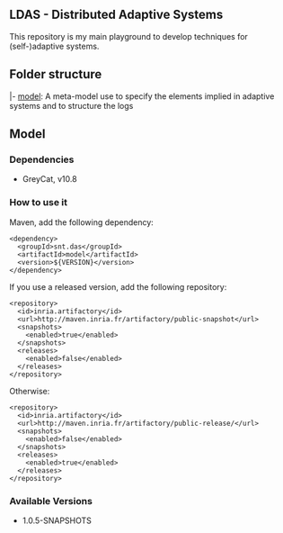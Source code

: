 LDAS - Distributed Adaptive Systems
-----------------------------------

This repository is my main playground to develop techniques for (self-)adaptive systems.

## Folder structure

|- [model](model): A meta-model use to specify the elements implied in adaptive systems and to structure the logs

## Model

### Dependencies

- GreyCat, v10.8

### How to use it

Maven, add the following dependency:

```
<dependency>
  <groupId>snt.das</groupId>
  <artifactId>model</artifactId>
  <version>${VERSION}</version>
</dependency>
```

If you use a released version, add the following repository:
```
<repository>
  <id>inria.artifactory</id>
  <url>http://maven.inria.fr/artifactory/public-snapshot</url>
  <snapshots>
    <enabled>true</enabled>
  </snapshots>
  <releases>
    <enabled>false</enabled>
  </releases>
</repository>
```

Otherwise:
```
<repository>
  <id>inria.artifactory</id>
  <url>http://maven.inria.fr/artifactory/public-release/</url>
  <snapshots>
    <enabled>false</enabled>
  </snapshots>
  <releases>
    <enabled>true</enabled>
  </releases>
</repository>
```

### Available Versions

- 1.0.5-SNAPSHOTS